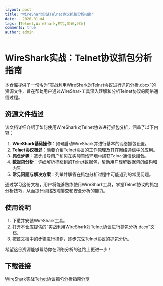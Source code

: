 ```yaml
---
layout: post
title: "WireShark实战Telnet协议抓包分析指南"
date:   2020-01-04
tags: [Telnet,WireShark,抓包,协议,分析]
comments: true
author: admin
---
```

# WireShark实战：Telnet协议抓包分析指南

本仓库提供了一份名为“实战利用WireShark对Telnet协议进行抓包分析.docx”的资源文件，旨在帮助用户通过WireShark工具深入理解和分析Telnet协议的网络通信过程。

## 资源文件描述

该文档详细介绍了如何使用WireShark对Telnet协议进行抓包分析，涵盖了以下内容：

1. **WireShark基础操作**：如何启动WireShark并进行基本的网络抓包设置。
2. **Telnet协议概述**：简要介绍Telnet协议的工作原理及其在网络通信中的应用。
3. **抓包步骤**：逐步指导用户如何在实际网络环境中捕获Telnet通信数据包。
4. **数据包分析**：详细解析捕获到的Telnet数据包，帮助用户理解数据包的结构和内容。
5. **常见问题与解决方案**：列举并解答在抓包分析过程中可能遇到的常见问题。

通过学习这份文档，用户将能够熟练使用WireShark工具，掌握Telnet协议的抓包分析技巧，从而提升网络故障排查和安全分析的能力。

## 使用说明

1. 下载并安装WireShark工具。
2. 打开本仓库提供的“实战利用WireShark对Telnet协议进行抓包分析.docx”文档。
3. 按照文档中的步骤进行操作，逐步完成Telnet协议的抓包分析。

希望这份资源能够帮助你在网络分析的道路上更进一步！

## 下载链接

[WireShark实战Telnet协议抓包分析指南分享](https://pan.quark.cn/s/dc1a232ef924)